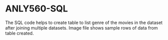 # ANLY560-SQL

The SQL code helps to create table to list genre of the movies in the dataset after joining multiple datasets.
Image file shows sample rows of data from table created.
